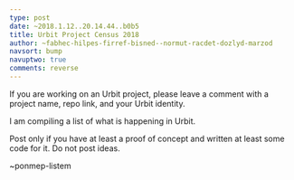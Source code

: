 ```yaml
---
type: post
date: ~2018.1.12..20.14.44..b0b5
title: Urbit Project Census 2018
author: ~fabhec-hilpes-firref-bisned--normut-racdet-dozlyd-marzod
navsort: bump
navuptwo: true
comments: reverse
---
```


If you are working on an Urbit project, please leave a comment with 
a project name, repo link, and your Urbit identity.

I am compiling a list of what is happening in Urbit. 

Post only if you have at least a proof of concept and written at least 
some code for it. Do not post ideas. 

~ponmep-listem